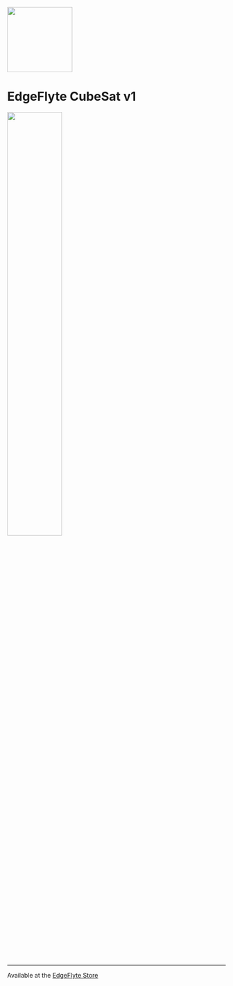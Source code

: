 <img src="https://edgeflyte.com/img/tlogo_lr.png" width="150"> <br>
# EdgeFlyte CubeSat v1
<img src="https://github.com/edgeflyte/CubeSatV1/assets/153346925/1f8ce65b-c617-4442-bee8-1d9a6def1af1" width="50%">
<hr>
Available at the <a href="https://store.edgeflyte.com/products/cubesat-kit" target="_blank">EdgeFlyte Store</a>

